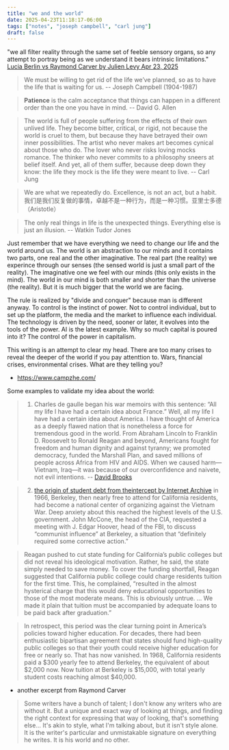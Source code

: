 ```yaml
---
title: "we and the world"
date: 2025-04-23T11:18:17-06:00
tags: ["notes", "joseph campbell", "carl jung"]
draft: false
---
```


"we all filter reality through the same set of feeble sensory organs, so any attempt to portray being as we understand it bears intrinsic limitations." [Lucia Berlin vs Raymond Carver by Julien Levy Apr 23, 2025](https://lithub.com/lucia-berlin-vs-raymond-carver-who-is-the-real-patron-saint-of-realism)

> We must be willing to get rid of the life we’ve planned, so as to have the life that is waiting for us. -- Joseph Campbell (1904-1987)

> **Patience** is the calm acceptance that things can happen in a different order than the one you have in mind. -- David G. Allen

> The world is full of people suffering from the effects of their own unlived life. They become bitter, critical, or rigid, not because the world is cruel to them, but because they have betrayed their own inner possibilities. The artist who never makes art becomes cynical about those who do.
The lover who never risks loving mocks romance. The thinker who never commits to a philosophy sneers at belief itself. And yet, all of them suffer, because deep down they know: the life they mock is the life they were meant to live. -- Carl Jung

> We are what we repeatedly do. Excellence, is not an act, but a habit. 我们是我们反复做的事情，卓越不是一种行为，而是一种习惯。亚里士多德（Aristotle）

> The only real things in life is the unexpected things. Everything else is just an illusion. -- Watkin Tudor Jones

Just remember that we have everything we need to change our life and the world around us. The world is an abstraction to our minds and it contains two parts, one real and the other imaginative. The real part (the reality) we experince through our senses (the sensed world is just a small part of the reality). The imaginative one we feel with our minds (this only exists in the mind). The world in our mind is both smaller and shorter than the universe (the reality). But it is much bigger that the world we are facing.
 
The rule is realized by "divide and conquer" because man is different anyway. To control is the instinct of power. Not to control individual, but to set up the platform, the media and the market to influence each individual. The technology is driven by the need, sooner or later, it evolves into the tools of the power. AI is the latest example. Why so much capital is poured into it? The control of the power in capitalism.

This writing is an attempt to clear my head. There are too many crises to reveal the deeper of the world if you pay attenttion to. Wars, financial crises, environmental crises. What are they telling you? 
 
* https://www.campzhe.com/

Some examples to validate my idea about the world:

> 1. Charles de gaulle began his war memoirs with this sentence: “All my life I have had a certain idea about France.” Well, all my life I have had a certain idea about America. I have thought of America as a deeply flawed nation that is nonetheless a force for tremendous good in the world. From Abraham Lincoln to Franklin D. Roosevelt to Ronald Reagan and beyond, Americans fought for freedom and human dignity and against tyranny; we promoted democracy, funded the Marshall Plan, and saved millions of people across Africa from HIV and AIDS. When we caused harm—Vietnam, Iraq—it was because of our overconfidence and naivete, not evil intentions. -- [David Brooks](https://archive.is/uW4P0)

> 2. [the origin of student debt from theintercept by Internet Archive](https://web.archive.org/web/20220826015358/https://theintercept.com/2022/08/25/student-loans-debt-reagan/) in 1966, Berkeley, then nearly free to attend for California residents, had become a national center of organizing against the Vietnam War. Deep anxiety about this reached the highest levels of the U.S. government. John McCone, the head of the CIA, requested a meeting with J. Edgar Hoover, head of the FBI, to discuss “communist influence” at Berkeley, a situation that “definitely required some corrective action.”

> Reagan pushed to cut state funding for California’s public colleges but did not reveal his ideological motivation. Rather, he said, the state simply needed to save money. To cover the funding shortfall, Reagan suggested that California public college could charge residents tuition for the first time. This, he complained, “resulted in the almost hysterical charge that this would deny educational opportunities to those of the most moderate means. This is obviously untrue. … We made it plain that tuition must be accompanied by adequate loans to be paid back after graduation.”

> In retrospect, this period was the clear turning point in America’s policies toward higher education. For decades, there had been enthusiastic bipartisan agreement that states should fund high-quality public colleges so that their youth could receive higher education for free or nearly so. That has now vanished. In 1968, California residents paid a $300 yearly fee to attend Berkeley, the equivalent of about $2,000 now. Now tuition at Berkeley is $15,000, with total yearly student costs reaching almost $40,000.

* another excerpt from Raymond Carver

> Some writers have a bunch of talent; I don't know any writers who are without it. But a unique and exact way of looking at things, and finding the right context for expressing that way of looking, that's something else... It's akin to style, what I'm talking about, but it isn't style alone. It is the writer's particular and unmistakable signature on everything he writes. It is his world and no other.

